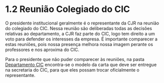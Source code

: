 # 1.2 Reunião Colegiado do CIC

O presidente institucional geralmente é o representante da CJR na reunião do colegiado do CIC. Nessa reunião são deliberadas todas as decisões relativas ao departamento, a CJR faz parte do CIC, logo tem direito a um voto para defender os interesses da empresa. É importante comparecer a estas reuniões, pois nossa presença melhora nossa imagem perante os professores e nos aproxima do CIC.

Para o presidente que não puder comparecer às reuniões, na pasta [Departamento CIC](https://drive.google.com/drive/u/1/folders/1IrFd-tGuZqVvylsG7HkoEgOnTeKhlOev) encontra-se o modelo da carta que deve ser entregue na secretaria do CIC, para que eles possam trocar oficialmente o representante.

